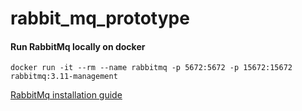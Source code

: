 # rabbit_mq_prototype

#### Run RabbitMq locally on docker
```docker
docker run -it --rm --name rabbitmq -p 5672:5672 -p 15672:15672 rabbitmq:3.11-management
 ```
 
 [RabbitMq installation guide](https://www.rabbitmq.com/download.html)
